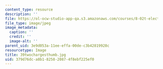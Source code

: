 ```yaml
---
content_type: resource
description: ''
file: https://ol-ocw-studio-app-qa.s3.amazonaws.com/courses/8-02t-electricity-and-magnetism-spring-2005/379d76dca8b1825820874f8ebf225ef0_39twochargesthumb.jpg
file_type: image/jpeg
image_metadata:
  caption: ''
  credit: ''
  image-alt: ''
parent_uid: 3e9d053a-11ee-effa-00de-c3b42819928c
resourcetype: Image
title: 39twochargesthumb.jpg
uid: 379d76dc-a8b1-8258-2087-4f8ebf225ef0
---
```

